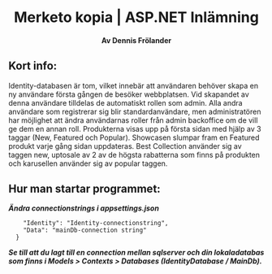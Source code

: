 <h1 align="center"> Merketo kopia | ASP.NET Inlämning </h1>
<h4 align="center">Av Dennis Frölander</h4>


## Kort info:

Identity-databasen är tom, vilket innebär att användaren behöver skapa en ny användare första gången de besöker webbplatsen. Vid skapandet av denna användare tilldelas de automatiskt rollen som admin. Alla andra användare som registrerar sig blir standardanvändare, men administratören har möjlighet att ändra användarnas roller från admin backoffice om de vill ge dem en annan roll. Produkterna visas upp på första sidan med hjälp av 3 taggar (New, Featured och Popular). Showcasen slumpar fram en Featured produkt varje gång sidan uppdateras. Best Collection använder sig av taggen new, uptosale av 2 av de högsta rabatterna som finns på produkten och karusellen använder sig av popular taggen.


## Hur man startar programmet:
***Ändra connectionstrings i appsettings.json*** 

```"ConnectionStrings": {
    "Identity": "Identity-connectionstring",
    "Data": "mainDb-connection string"
  }
  ```
  
  ***Se till att du lagt till en connection mellan sqlserver och din lokaladatabas som finns i Models > Contexts > Databases (IdentityDatabase / MainDb).***

